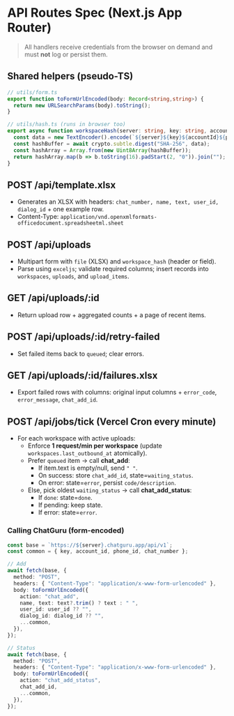 # API Routes Spec (Next.js App Router)

> All handlers receive credentials from the browser on demand and must **not** log or persist them.

## Shared helpers (pseudo-TS)
```ts
// utils/form.ts
export function toFormUrlEncoded(body: Record<string,string>) {
  return new URLSearchParams(body).toString();
}

// utils/hash.ts (runs in browser too)
export async function workspaceHash(server: string, key: string, accountId: string, phoneId: string) {
  const data = new TextEncoder().encode(`${server}${key}${accountId}${phoneId}`);
  const hashBuffer = await crypto.subtle.digest("SHA-256", data);
  const hashArray = Array.from(new Uint8Array(hashBuffer));
  return hashArray.map(b => b.toString(16).padStart(2, "0")).join("");
}
```

## POST /api/template.xlsx
- Generates an XLSX with headers: `chat_number, name, text, user_id, dialog_id` + one example row.
- Content-Type: `application/vnd.openxmlformats-officedocument.spreadsheetml.sheet`

## POST /api/uploads
- Multipart form with `file` (XLSX) and `workspace_hash` (header or field).
- Parse using `exceljs`; validate required columns; insert records into `workspaces`, `uploads`, and `upload_items`.

## GET /api/uploads/:id
- Return upload row + aggregated counts + a page of recent items.

## POST /api/uploads/:id/retry-failed
- Set failed items back to `queued`; clear errors.

## GET /api/uploads/:id/failures.xlsx
- Export failed rows with columns: original input columns + `error_code`, `error_message`, `chat_add_id`.

## POST /api/jobs/tick  (Vercel Cron every minute)
- For each workspace with active uploads:
  - Enforce **1 request/min per workspace** (update `workspaces.last_outbound_at` atomically).
  - Prefer `queued` item → call **chat_add**:
    - If item.text is empty/null, send `" "`.
    - On success: store `chat_add_id`, state=`waiting_status`.
    - On error: state=`error`, persist `code/description`.
  - Else, pick oldest `waiting_status` → call **chat_add_status**:
    - If `done`: state=`done`.
    - If pending: keep state.
    - If error: state=`error`.

### Calling ChatGuru (form-encoded)
```ts
const base = `https://${server}.chatguru.app/api/v1`;
const common = { key, account_id, phone_id, chat_number };

// Add
await fetch(base, {
  method: "POST",
  headers: { "Content-Type": "application/x-www-form-urlencoded" },
  body: toFormUrlEncoded({
    action: "chat_add",
    name, text: text?.trim() ? text : " ",
    user_id: user_id ?? "",
    dialog_id: dialog_id ?? "",
    ...common,
  }),
});

// Status
await fetch(base, {
  method: "POST",
  headers: { "Content-Type": "application/x-www-form-urlencoded" },
  body: toFormUrlEncoded({
    action: "chat_add_status",
    chat_add_id,
    ...common,
  }),
});
```